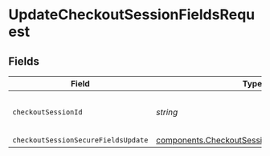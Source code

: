 # UpdateCheckoutSessionFieldsRequest


## Fields

| Field                                                                                                        | Type                                                                                                         | Required                                                                                                     | Description                                                                                                  | Example                                                                                                      |
| ------------------------------------------------------------------------------------------------------------ | ------------------------------------------------------------------------------------------------------------ | ------------------------------------------------------------------------------------------------------------ | ------------------------------------------------------------------------------------------------------------ | ------------------------------------------------------------------------------------------------------------ |
| `checkoutSessionId`                                                                                          | *string*                                                                                                     | :heavy_check_mark:                                                                                           | The unique ID for a Checkout Session.                                                                        | 8724fd24-5489-4a5d-90fd-0604df7d3b83                                                                         |
| `checkoutSessionSecureFieldsUpdate`                                                                          | [components.CheckoutSessionSecureFieldsUpdate](../../models/components/checkoutsessionsecurefieldsupdate.md) | :heavy_minus_sign:                                                                                           | N/A                                                                                                          |                                                                                                              |